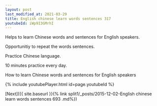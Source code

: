 ```yaml
---
layout: post
last_modified_at: 2021-03-29
title: English chinese learn words sentences 317 
youtubeId: iWp9I3GMrhI
---
```

 
 
Helps to learn Chinese words and sentences for English speakers.

Opportunitiy to repeat the words sentences. 

Practice Chinese language. 
 
10 minutes practice every day. 
 
How to learn Chinese words and sentences for English speakers 
 
{% include youtubePlayer.html id=page.youtubeId %}
 
 
[Next]({{ site.baseurl }}{% link  split1/_posts/2015-12-02-English chinese learn words sentences 693 .md%})
 
